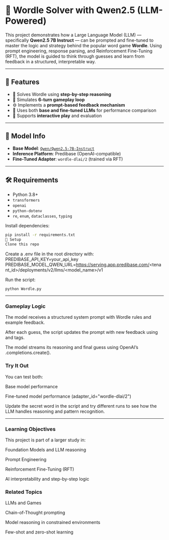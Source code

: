 # 🧠 Wordle Solver with Qwen2.5 (LLM-Powered)

This project demonstrates how a Large Language Model (LLM) — specifically **Qwen2.5 7B Instruct** — can be prompted and fine-tuned to master the logic and strategy behind the popular word game **Wordle**. Using prompt engineering, response parsing, and Reinforcement Fine-Tuning (RFT), the model is guided to think through guesses and learn from feedback in a structured, interpretable way.

---

## 🚀 Features

- 🔡 Solves Wordle using **step-by-step reasoning**
- 🔄 Simulates **6-turn gameplay loop**
- ⚙️ Implements a **prompt-based feedback mechanism**
- 🤖 Uses both **base and fine-tuned LLMs** for performance comparison
- 🧪 Supports **interactive play** and evaluation

---

## 🧠 Model Info

- **Base Model**: [`Qwen/Qwen2.5-7B-Instruct`](https://huggingface.co/Qwen/Qwen2.5-7B-Instruct)
- **Inference Platform**: Predibase (OpenAI-compatible)
- **Fine-Tuned Adapter**: `wordle-dlai/2` (trained via RFT)

---

## 🛠️ Requirements

- Python 3.8+
- `transformers`
- `openai`
- `python-dotenv`
- `re`, `enum`, `dataclasses`, `typing`

Install dependencies:

```bash
pip install -r requirements.txt
🔧 Setup
Clone this repo
```
Create a .env file in the root directory with:
PREDIBASE_API_KEY=your_api_key
PREDIBASE_MODEL_QWEN_URL=https://serving.app.predibase.com/<tenant_id>/deployments/v2/llms/<model_name>/v1

Run the script:
```
python Wordle.py
```
---
### Gameplay Logic
The model receives a structured system prompt with Wordle rules and example feedback.

After each guess, the script updates the prompt with new feedback using <think> and <guess> tags.

The model streams its reasoning and final guess using OpenAI’s .completions.create().

### Try It Out
You can test both:

Base model performance

Fine-tuned model performance (adapter_id="wordle-dlai/2")

Update the secret word in the script and try different runs to see how the LLM handles reasoning and pattern recognition.

---
### Learning Objectives
This project is part of a larger study in:

Foundation Models and LLM reasoning

Prompt Engineering

Reinforcement Fine-Tuning (RFT)

AI interpretability and step-by-step logic

### Related Topics
LLMs and Games

Chain-of-Thought prompting

Model reasoning in constrained environments

Few-shot and zero-shot learning
